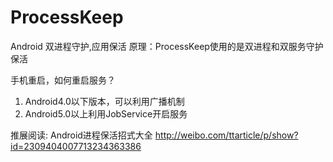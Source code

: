 # ProcessKeep
Android 双进程守护,应用保活
原理：ProcessKeep使用的是双进程和双服务守护保活</br>


手机重启，如何重启服务？</br>
1. Android4.0以下版本，可以利用广播机制 </br>
2. Android5.0以上利用JobService开启服务 </br>


推展阅读:
Android进程保活招式大全
http://weibo.com/ttarticle/p/show?id=2309404007713234363386
